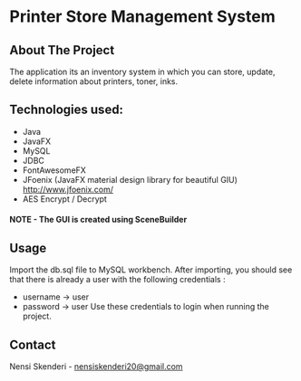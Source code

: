 # Printer Store Management System

## About The Project

The application its an inventory system in which you
can store, update, delete information about printers, toner, inks.

## Technologies used: 

  * Java
  * JavaFX
  * MySQL
  * JDBC
  * FontAwesomeFX
  * JFoenix (JavaFX material design library for beautiful GIU) http://www.jfoenix.com/
  * AES Encrypt / Decrypt
  
  #### NOTE - The GUI is created using SceneBuilder
  
## Usage

Import the db.sql file to MySQL workbench. After importing, you should
see that there is already a user with the following credentials :
- username -> user
- password -> user
Use these credentials to login when running the project.


## Contact 
Nensi Skenderi - nensiskenderi20@gmail.com

  
